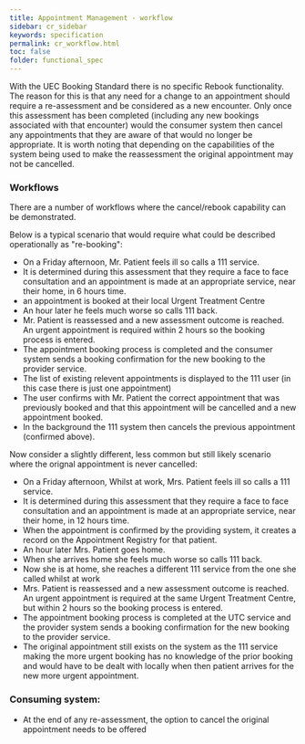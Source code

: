 ```yaml
---
title: Appointment Management - workflow
sidebar: cr_sidebar
keywords: specification
permalink: cr_workflow.html
toc: false
folder: functional_spec
---
```


With the UEC Booking Standard there is no specific Rebook functionality. The reason for this is that any need for a change to an appointment should require a re-assessment and be considered as a new encounter. Only once this assessment has been completed (including any new bookings associated with that encounter) would the consumer system then cancel any appointments that they are aware of that would no longer be appropriate. It is worth noting that depending on the capabilities of the system being used to make the reassessment the original appointment may not be cancelled.

### Workflows

There are a number of workflows where the cancel/rebook capability can be demonstrated.

Below is a typical scenario that would require what could be described operationally as "re-booking":

* On a Friday afternoon, Mr. Patient feels ill so calls a 111 service. 
* It is determined during this assessment that they require a face to face consultation and an appointment is made at an appropriate service, near their home, in 6 hours time. 
* an appointment is booked at their local Urgent Treatment Centre
* An hour later he feels much worse so calls 111 back. 
* Mr. Patient is reassessed and a new assessment outcome is reached. An urgent appointment is required within 2 hours so the booking process is entered. 
* The appointment booking process is completed and the consumer system sends a booking confirmation for the new booking to the provider service.
* The list of existing relevent appointments is displayed to the 111 user (in this case there is just one appointment)
* The user confirms with Mr. Patient the correct appointment that was previously booked and that this appointment will be cancelled and a new appointment booked.
* In the background the 111 system then cancels the previous appointment (confirmed above).

Now consider a slightly different, less common but still likely scenario where the orignal appointment is never cancelled:

* On a Friday afternoon, Whilst at work, Mrs. Patient feels ill so calls a 111 service. 
* It is determined during this assessment that they require a face to face consultation and an appointment is made at an appropriate service, near their home, in 12 hours time. 
* When the appointment is confirmed by the providing system, it creates a record on the Appointment Registry for that patient.
* An hour later Mrs. Patient goes home.
* When she arrives home she feels much worse so calls 111 back. 
* Now she is at home, she reaches a different 111 service from the one she called whilst at work
* Mrs. Patient is reassessed and a new assessment outcome is reached. An urgent appointment is required at the same Urgent Treatment Centre, but within 2 hours so the booking process is entered. 
* The appointment booking process is completed at the UTC service and the provider system sends a booking confirmation for the new booking to the provider service.
* The original appointment still exists on the system as the 111 service making the more urgent booking has no knowledge of the prior booking and would have to be dealt with locally when then patient arrives for the new more urgent appointment.

### Consuming system:

* At the end of any re-assessment, the option to cancel the original appointment needs to be offered
